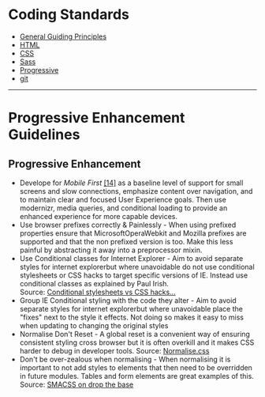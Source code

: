 Coding Standards
================

* [General Guiding Principles](/README.md)
* [HTML](/html.md)
* [CSS](/css.md)
* [Sass](/sass.md)
* [Progressive](/pe.md)
* [git](/git.md)

<hr>

# Progressive Enhancement Guidelines

## Progressive Enhancement
* Develope for _Mobile First_ [[14]](#works-cited) as a baseline level of support for small screens and slow connections, emphasize content over navigation, and to maintain
  clear and focused User Experience goals. Then use modernizr, media queries,
  and conditional loading to provide an enhanced experience for more capable
  devices.
* Use browser prefixes correctly & Painlessly - When using prefixed properties
  ensure that MicrosoftOperaWebkit and Mozilla prefixes are supported and that
  the non prefixed version is too.  Make this less painful by abstracting it
  away into a preprocessor mixin.
* Use Conditional classes for Internet Explorer - Aim to avoid separate styles
  for internet explorerbut where unavoidable do not use conditional stylesheets
  or CSS hacks to target specific versions of IE.  Instead use conditional
  classes as explained by Paul Irish.  
  Source: [Conditional stylesheets vs CSS
    hacks…](http://paulirish.com/2008/conditional-stylesheets-vs-css-hacks-answer-neither/)
* Group IE Conditional styling with the code they alter - Aim to avoid separate
  styles for internet explorerbut where unavoidable place the "fixes" next to
  the style it effects.  Not doing so makes it easy to miss when updating to
  changing the original styles
* Normalise Don't Reset - A global reset is a convenient way of ensuring
  consistent styling cross browser but it is often overkill and it makes CSS
  harder to debug in developer tools.  Source:
  [Normalise.css](http://necolas.github.com/normalize.css/)
* Don't be over-zealous when normalising - When normalising it is important to
  not add styles to elements that then need to be overridden in future modules.
  Tables and form elements are great examples of this.  Source: [SMACSS on drop
  the base](http://smacss.com/book/drop-the-base)










